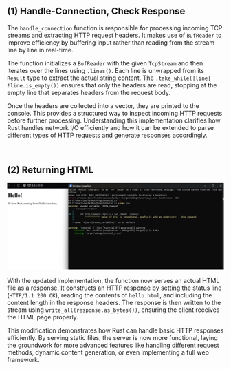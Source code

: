 ## (1) Handle-Connection, Check Response

The `handle_connection` function is responsible for processing incoming TCP streams and extracting HTTP request headers. It makes use of `BufReader` to improve efficiency by buffering input rather than reading from the stream line by line in real-time.

The function initializes a `BufReader` with the given `TcpStream` and then iterates over the lines using `.lines()`. Each line is unwrapped from its `Result` type to extract the actual string content. The `.take_while(|line| !line.is_empty())` ensures that only the headers are read, stopping at the empty line that separates headers from the request body.

Once the headers are collected into a vector, they are printed to the console. This provides a structured way to inspect incoming HTTP requests before further processing. Understanding this implementation clarifies how Rust handles network I/O efficiently and how it can be extended to parse different types of HTTP requests and generate responses accordingly.


<br/>

## (2) Returning HTML

![Commit 2 screen capture](/assets/images/commit2.png)


With the updated implementation, the function now serves an actual HTML file as a response. It constructs an HTTP response by setting the status line (`HTTP/1.1 200 OK`), reading the contents of `hello.html`, and including the content length in the response headers. The response is then written to the stream using `write_all(response.as_bytes())`, ensuring the client receives the HTML page properly.

This modification demonstrates how Rust can handle basic HTTP responses efficiently. By serving static files, the server is now more functional, laying the groundwork for more advanced features like handling different request methods, dynamic content generation, or even implementing a full web framework.



